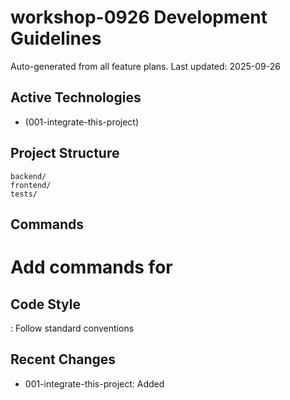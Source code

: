 # workshop-0926 Development Guidelines

Auto-generated from all feature plans. Last updated: 2025-09-26

## Active Technologies
- (001-integrate-this-project)

## Project Structure
```
backend/
frontend/
tests/
```

## Commands
# Add commands for 

## Code Style
: Follow standard conventions

## Recent Changes
- 001-integrate-this-project: Added

<!-- MANUAL ADDITIONS START -->
<!-- MANUAL ADDITIONS END -->